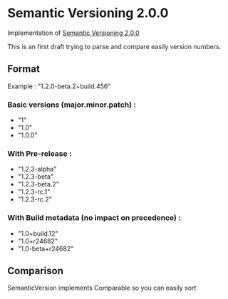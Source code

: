 # Semantic Versioning 2.0.0

Implementation of [Semantic Versioning 2.0.0](http://semver.org)

This is an first draft trying to parse and compare easily version numbers.

## Format

Example : "1.2.0-beta.2+build.456"

### Basic versions (major.minor.patch) :
- "1"
- "1.0"
- "1.0.0"

### With Pre-release :
- "1.2.3-alpha"
- "1.2.3-beta"
- "1.2.3-beta.2"
- "1.2.3-rc.1"
- "1.2.3-rc.2"

### With Build metadata (no impact on precedence) :
- "1.0+build.12"
- "1.0+r24682"
- "1.0-beta+r24682"

## Comparison

SemanticVersion implements Comparable so you can easily sort
